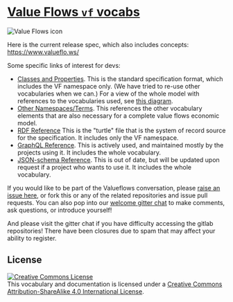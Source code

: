 # [Value Flows `vf` vocabs](https://github.com/valueflows/valueflows)

![Value Flows icon](https://raw.githubusercontent.com/valueflows/valueflows/master/assets/icon-0.svg)

Here is the current release spec, which also includes concepts: https://www.valueflo.ws/

Some specific links of interest for devs:

* [Classes and Properties](https://w3id.org/lode/owlapi/https://lab.allmende.io/valueflows/valueflows/-/raw/master/release-doc-in-process/all_vf.TTL).  This is the standard specification format, which includes the VF namespace only.  (We have tried to re-use other vocabularies when we can.)  For a view of the whole model with references to the vocabularies used, see [this diagram](https://valueflo.ws/specification/diagrams/uml.html).
* [Other Namespaces/Terms](specification/external-terms.md).  This references the other vocabulary elements that are also necessary for a complete value flows economic model.
* [RDF Reference](https://lab.allmende.io/valueflows/valueflows/-/blob/master/release-doc-in-process/all_vf.TTL)  This is the "turtle" file that is the system of record source for the specification.  It includes only the VF namespace.
* [GraphQL Reference](https://lab.allmende.io/valueflows/vf-schemas/vf-graphql/-/tree/sprout/lib/schemas).  This is actively used, and maintained mostly by the projects using it.  It includes the whole vocabulary.
* [JSON-schema Reference](https://lab.allmende.io/valueflows/vf-schemas/vf-json-schema/-/tree/master/schemas).  This is out of date, but will be updated upon request if a project who wants to use it.  It includes the whole vocabulary.


If you would like to be part of the Valueflows conversation, please [raise an issue here](https://lab.allmende.io/valueflows/valueflows/-/issues), or fork this or any of the related repositories and issue pull requests.  You can also pop into our [welcome gitter chat](https://gitter.im/valueflows/welcome) to make comments, ask questions, or introduce yourself!  

And please visit the gitter chat if you have difficulty accessing the gitlab repositories!  There have been closures due to spam that may affect your ability to register.

## License

<a rel="license" href="http://creativecommons.org/licenses/by-sa/4.0/"><img alt="Creative Commons License" style="border-width:0" src="https://i.creativecommons.org/l/by-sa/4.0/88x31.png" /></a><br />This vocabulary and documentation is licensed under a <a rel="license" href="http://creativecommons.org/licenses/by-sa/4.0/">Creative Commons Attribution-ShareAlike 4.0 International License</a>.

